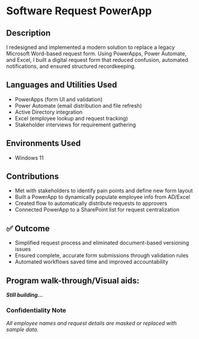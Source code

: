 <h1>Software Request PowerApp</h1>

<!--
 ### [YouTube Demonstration](https://youtu.be/7eJexJVCqJo)
 -->

<h2>Description</h2>
I redesigned and implemented a modern solution to replace a legacy Microsoft Word-based request form. Using PowerApps, Power Automate, and Excel, I built a digital request form that reduced confusion, automated notifications, and ensured structured recordkeeping.
<br />

<h2>Languages and Utilities Used</h2>

- PowerApps (form UI and validation)
- Power Automate (email distribution and file refresh)
- Active Directory integration
- Excel (employee lookup and request tracking)
- Stakeholder interviews for requirement gathering

<h2>Environments Used </h2>

- Windows 11

<h2>Contributions </h2>

- Met with stakeholders to identify pain points and define new form layout
- Built a PowerApp to dynamically populate employee info from AD/Excel
- Created flow to automatically distribute requests to approvers
- Connected PowerApp to a SharePoint list for request centralization

<h2>✅ Outcome</h2>

- Simplified request process and eliminated document-based versioning issues
- Ensured complete, accurate form submissions through validation rules
- Automated workflows saved time and improved accountability

<h2>Program walk-through/Visual aids:</h2>
<i><b>Still building...</b></i>
<!--
<p align="center">
Launch the utility: <br/>
<img src="https://i.imgur.com/62TgaWL.png" height="80%" width="80%" alt="Disk Sanitization Steps"/>
<br />
<br />
Select the disk:  <br/>
<img src="https://i.imgur.com/tcTyMUE.png" height="80%" width="80%" alt="Disk Sanitization Steps"/>
<br />
<br />
Enter the number of passes: <br/>
<img src="https://i.imgur.com/nCIbXbg.png" height="80%" width="80%" alt="Disk Sanitization Steps"/>
<br />
<br />
Confirm your selection:  <br/>
<img src="https://i.imgur.com/cdFHBiU.png" height="80%" width="80%" alt="Disk Sanitization Steps"/>
<br />
<br />
Wait for process to complete (may take some time):  <br/>
<img src="https://i.imgur.com/JL945Ga.png" height="80%" width="80%" alt="Disk Sanitization Steps"/>
<br />
<br />
Sanitization complete:  <br/>
<img src="https://i.imgur.com/K71yaM2.png" height="80%" width="80%" alt="Disk Sanitization Steps"/>
<br />
<br />
Observe the wiped disk:  <br/>
<img src="https://i.imgur.com/AeZkvFQ.png" height="80%" width="80%" alt="Disk Sanitization Steps"/>
</p>
--!>

<h3>Confidentiality Note</h3>
<i>All employee names and request details are masked or replaced with sample data.</i>
